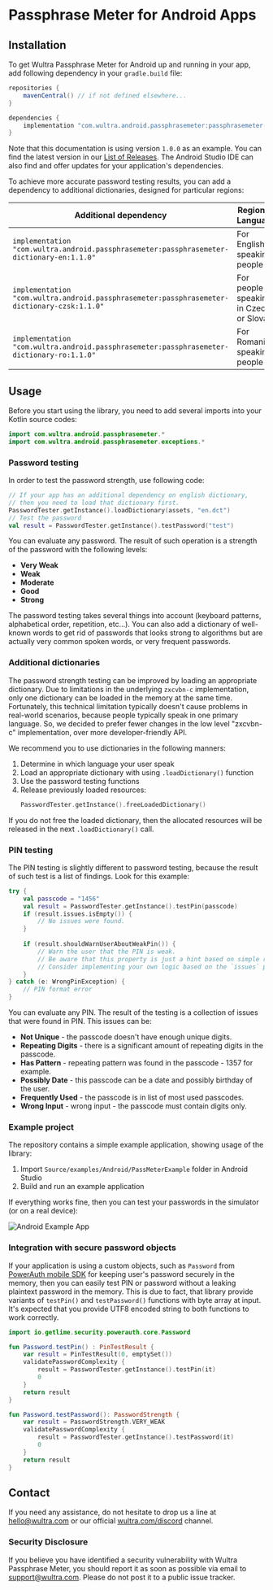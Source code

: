 # Passphrase Meter for Android Apps

## Installation 

To get Wultra Passphrase Meter for Android up and running in your app, add following dependency in your `gradle.build` file:

```groovy
repositories {
    mavenCentral() // if not defined elsewhere...
}

dependencies {
    implementation "com.wultra.android.passphrasemeter:passphrasemeter-core:1.1.0"
}
```
Note that this documentation is using version `1.0.0` as an example. You can find the latest version in our [List of Releases](https://github.com/wultra/passphrase-meter/releases). The Android Studio IDE can also find and offer updates for your application's dependencies.

To achieve more accurate password testing results, you can add a dependency to additional dictionaries, designed for particular regions:

| Additional dependency | Region or Language |
|----------------|--------------------|
| `implementation "com.wultra.android.passphrasemeter:passphrasemeter-dictionary-en:1.1.0"`   | For English speaking people |
| `implementation "com.wultra.android.passphrasemeter:passphrasemeter-dictionary-czsk:1.1.0"` | For people speaking in Czech or Slovak |
| `implementation "com.wultra.android.passphrasemeter:passphrasemeter-dictionary-ro:1.1.0"` | For Romanian speaking people |


## Usage

Before you start using the library, you need to add several imports into your Kotlin source codes:

```kotlin
import com.wultra.android.passphrasemeter.*
import com.wultra.android.passphrasemeter.exceptions.*
```

### Password testing

In order to test the password strength, use following code:

```kotlin
// If your app has an additional dependency on english dictionary,  
// then you need to load that dictionary first.
PasswordTester.getInstance().loadDictionary(assets, "en.dct")
// Test the password
val result = PasswordTester.getInstance().testPassword("test")
```

You can evaluate any password. The result of such operation is a strength of the password with the following levels:

- **Very Weak**
- **Weak**
- **Moderate**
- **Good**
- **Strong**

The password testing takes several things into account (keyboard patterns, alphabetical order, repetition, etc...). You can also add a dictionary of well-known words to get rid of passwords that looks strong to algorithms but are actually very common spoken words, or very frequent passwords.

### Additional dictionaries

The password strength testing can be improved by loading an appropriate dictionary. Due to limitations in the underlying `zxcvbn-c` implementation, only one dictionary can be loaded in the memory at the same time. Fortunately, this technical limitation typically doesn't cause problems in real-world scenarios, because people typically speak in one primary language. So, we decided to prefer fewer changes in the low level "zxcvbn-c" implementation, over more developer-friendly API.

We recommend you to use dictionaries in the following manners:

1. Determine in which language your user speak
1. Load an appropriate dictionary with using `.loadDictionary()` function
1. Use the password testing functions
1. Release previously loaded resources:
   ```kotlin
   PasswordTester.getInstance().freeLoadedDictionary()
   ```

If you do not free the loaded dictionary, then the allocated resources will be released in the next `.loadDictionary()` call.


### PIN testing

The PIN testing is slightly different to password testing, because the result of such test is a list of findings. Look for this example:

```kotlin
try {
    val passcode = "1456"
    val result = PasswordTester.getInstance().testPin(passcode)
    if (result.issues.isEmpty()) {
        // No issues were found. 
    }
    
    if (result.shouldWarnUserAboutWeakPin()) {
    	// Warn the user that the PIN is weak.
		// Be aware that this property is just a hint based on simple rules. 
		// Consider implementing your own logic based on the `issues` property.
    }
} catch (e: WrongPinException) {
    // PIN format error
}
```

You can evaluate any PIN. The result of the testing is a collection of issues that were found in PIN. This issues can be:

- **Not Unique** - the passcode doesn't have enough unique digits.
- **Repeating Digits** - there is a significant amount of repeating digits in the passcode.
- **Has Pattern** - repeating pattern was found in the passcode - 1357 for example.
- **Possibly Date** - this passcode can be a date and possibly birthday of the user.
- **Frequently Used** - the passcode is in list of most used passcodes.
- **Wrong Input** - wrong input - the passcode must contain digits only.

### Example project

The repository contains a simple example application, showing usage of the library:

1. Import `Source/examples/Android/PassMeterExample` folder in Android Studio
1. Build and run an example application

If everything works fine, then you can test your passwords in the simulator (or on a real device):

![Android Example App](./images/android-tester.png)

### Integration with secure password objects

If your application is using a custom objects, such as `Password` from [PowerAuth mobile SDK](https://github.com/wultra/powerauth-mobile-sdk) for keeping user's password securely in the memory, then you can easily test PIN or password without a leaking plaintext password in the memory. This is due to fact, that library provide variants of `testPin()` and `testPassword()` functions with byte array at input. It's expected that you provide UTF8 encoded string to both functions to work correctly.

```kotlin
import io.getlime.security.powerauth.core.Password

fun Password.testPin() : PinTestResult {
    var result = PinTestResult(0, emptySet())
    validatePasswordComplexity { 
        result = PasswordTester.getInstance().testPin(it)
        0
    }
    return result
}

fun Password.testPassword(): PasswordStrength {
    var result = PasswordStrength.VERY_WEAK
    validatePasswordComplexity { 
        result = PasswordTester.getInstance().testPassword(it)
        0
    }
    return result
}
```

## Contact

If you need any assistance, do not hesitate to drop us a line at [hello@wultra.com](mailto:hello@wultra.com) or our official [wultra.com/discord](https://wultra.com/discord) channel.

### Security Disclosure

If you believe you have identified a security vulnerability with Wultra Passphrase Meter, you should report it as soon as possible via email to [support@wultra.com](mailto:support@wultra.com). Please do not post it to a public issue tracker.
